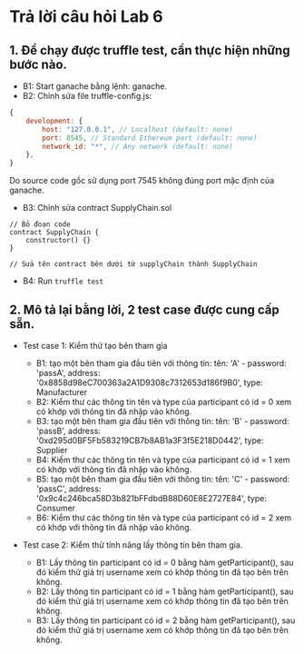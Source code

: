 # Trả lời câu hỏi Lab 6

## 1. Để chạy được truffle test, cần thực hiện những bước nào.
- B1: Start ganache bằng lệnh: ganache.
- B2: Chỉnh sửa file truffle-config.js: 

```javascript
{
    development: {
        host: "127.0.0.1", // Localhost (default: none)
        port: 8545, // Standard Ethereum port (default: none)
        network_id: "*", // Any network (default: none)
    },
}
```

Do source code gốc sử dụng port 7545 không đúng port mặc định của ganache.

- B3: Chỉnh sửa contract SupplyChain.sol

```solidity
// Bỏ đoạn code
contract SupplyChain {
    constructor() {}
}

// Sửa tên contract bên dưới từ supplyChain thành SupplyChain
```

- B4: Run `truffle test`

## 2. Mô tả lại bằng lời, 2 test case được cung cấp sẵn.
- Test case 1: Kiểm thử tạo bên tham gia
  - B1: tạo một bên tham gia đầu tiên với thông tin: tên: 'A' - password: 'passA', address: '0x8858d98eC700363a2A1D9308c7312653d186f9B0', type: Manufacturer
  - B2: Kiểm thư các thông tin tên và type của participant có id = 0 xem có khớp với thông tin đã nhập vào không.
  - B3: tạo một bên tham gia đầu tiên với thông tin: tên: 'B' - password: 'passB', address: '0xd295d0BF5Fb583219CB7b8AB1a3F3f5E218D0442', type: Supplier
  - B4: Kiểm thư các thông tin tên và type của participant có id = 1 xem có khớp với thông tin đã nhập vào không.
  - B5: tạo một bên tham gia đầu tiên với thông tin: tên: 'C' - password: 'passC', address: '0x9c4c246bca58D3b821bFFdbdB88D60E8E2727E84', type: Consumer
  - B6: Kiểm thư các thông tin tên và type của participant có id = 2 xem có khớp với thông tin đã nhập vào không.

- Test case 2: Kiểm thử tính năng lấy thông tin bên tham gia.
  - B1: Lấy thông tin participant có id = 0 bằng hàm getParticipant(), sau đó kiểm thử giá trị username xem có khớp thông tin đã tạo bên trên không.
  - B2: Lấy thông tin participant có id = 1 bằng hàm getParticipant(), sau đó kiểm thử giá trị username xem có khớp thông tin đã tạo bên trên không.
  - B3: Lấy thông tin participant có id = 2 bằng hàm getParticipant(), sau đó kiểm thử giá trị username xem có khớp thông tin đã tạo bên trên không.